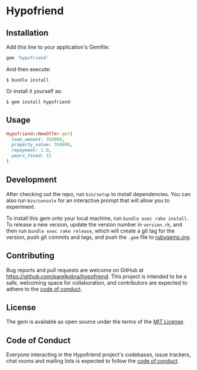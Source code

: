 # Hypofriend

## Installation

Add this line to your application's Gemfile:

```ruby
gem 'hypofriend'
```

And then execute:

    $ bundle install

Or install it yourself as:

    $ gem install hypofriend

## Usage

```ruby
Hypofriend::NewOffer.get(
  loan_amount: 350000,
  property_value: 350000,
  repayment: 1.0,
  years_fixed: 15
)
```

## Development

After checking out the repo, run `bin/setup` to install dependencies. You can also run `bin/console` for an interactive prompt that will allow you to experiment.

To install this gem onto your local machine, run `bundle exec rake install`. To release a new version, update the version number in `version.rb`, and then run `bundle exec rake release`, which will create a git tag for the version, push git commits and tags, and push the `.gem` file to [rubygems.org](https://rubygems.org).

## Contributing

Bug reports and pull requests are welcome on GitHub at https://github.com/parelkobra/hypofriend. This project is intended to be a safe, welcoming space for collaboration, and contributors are expected to adhere to the [code of conduct](https://github.com/parelkobra/hypofriend/blob/master/CODE_OF_CONDUCT.md).


## License

The gem is available as open source under the terms of the [MIT License](https://opensource.org/licenses/MIT).

## Code of Conduct

Everyone interacting in the Hypofriend project's codebases, issue trackers, chat rooms and mailing lists is expected to follow the [code of conduct](https://github.com/parelkobra/hypofriend/blob/master/CODE_OF_CONDUCT.md).
